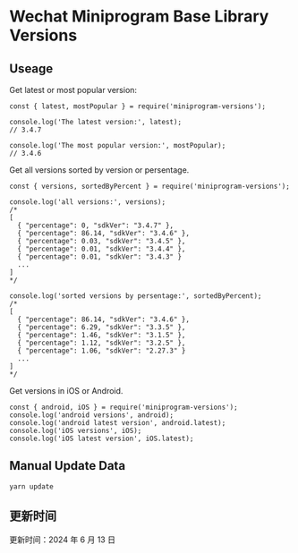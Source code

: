 
# Wechat Miniprogram Base Library Versions

## Useage

Get latest or most popular version:

```;
const { latest, mostPopular } = require('miniprogram-versions');

console.log('The latest version:', latest);
// 3.4.7

console.log('The most popular version:', mostPopular);
// 3.4.6

```

Get all versions sorted by version or persentage.

```
const { versions, sortedByPercent } = require('miniprogram-versions');

console.log('all versions:', versions);
/*
[
  { "percentage": 0, "sdkVer": "3.4.7" },
  { "percentage": 86.14, "sdkVer": "3.4.6" },
  { "percentage": 0.03, "sdkVer": "3.4.5" },
  { "percentage": 0.01, "sdkVer": "3.4.4" },
  { "percentage": 0.01, "sdkVer": "3.4.3" }
  ...
]
*/

console.log('sorted versions by persentage:', sortedByPercent);
/*
[
  { "percentage": 86.14, "sdkVer": "3.4.6" },
  { "percentage": 6.29, "sdkVer": "3.3.5" },
  { "percentage": 1.46, "sdkVer": "3.1.5" },
  { "percentage": 1.12, "sdkVer": "3.2.5" },
  { "percentage": 1.06, "sdkVer": "2.27.3" }
  ...
]
*/
```

Get versions in iOS or Android.

```
const { android, iOS } = require('miniprogram-versions');
console.log('android versions', android);
console.log('android latest version', android.latest);
console.log('iOS versions', iOS);
console.log('iOS latest version', iOS.latest);
```

## Manual Update Data

```
yarn update
```

## 更新时间

更新时间：2024 年 6 月 13 日
